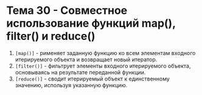 # Тема 30 - Совместное использование функций map(), filter() и reduce()

1) `[map()]` - рименяет заданную функцию ко всем элементам входного итерируемого объекта и возвращает новый итератор.
2) `[filter()]` - фильтрует элементы входного итерируемого объекта, основываясь на результате переданной функции.
3) `[reduce()]` - сводит итерируемый объект к единственному значению, используя указанную функцию.

